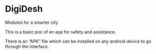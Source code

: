 # DigiDesh
Modules for a smarter city

This is a basic poc of an app for safety and assistance.

There is an “APK” file which can be installed on any android device to go through the interface.
